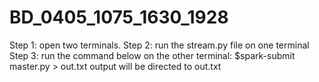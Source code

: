 # BD_0405_1075_1630_1928

Step 1: open two terminals.
Step 2: run the stream.py file on one terminal
Step 3: run the command below on the other terminal:
  $spark-submit master.py > out.txt
output will be directed to out.txt
